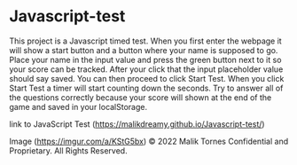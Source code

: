 # Javascript-test
This project is a Javascript timed test. When you first enter the webpage it will show a start button and a button where your name is supposed 
to go. Place your name in the input value and press the green button next to it so your score can be tracked. After your click that the input
placeholder value should say saved. You can then proceed to click Start Test. When you click Start Test a timer will start counting down the seconds.
Try to answer all of the questions correctly because your score will shown at the end of the game and saved in your localStorage.

link to JavaScript Test (https://malikdreamy.github.io/Javascript-test/)

Image (https://imgur.com/a/KStG5bx)
© 2022 Malik Tornes Confidential and Proprietary. All Rights Reserved.
